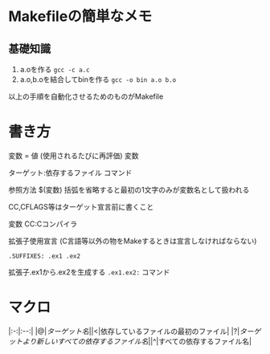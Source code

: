 # Makefileの簡単なメモ

<!-- TODO:見やすくする -->

## 基礎知識

1. a.oを作る `gcc -c a.c`
2. a.o,b.oを結合してbinを作る `gcc -o bin a.o b.o`

以上の手順を自動化させるためのものがMakefile

# 書き方
 変数 = 値 (使用されるたびに再評価)
 変数

 ターゲット:依存するファイル
 コマンド


参照方法 $(変数)
括弧を省略すると最初の1文字のみが変数名として扱われる

 CC,CFLAGS等はターゲット宣言前に書くこと

 変数
 CC:Cコンパイラ


 拡張子使用宣言
(C言語等以外の物をMakeするときは宣言しなければならない)

 `.SUFFIXES: .ex1 .ex2`

 拡張子.ex1から.ex2を生成する
 `.ex1.ex2:`
 コマンド

# マクロ
|:-:|:--:|
|$@|ターゲット名|
|$<|依存しているファイルの最初のファイル|
|$?|ターゲットより新しいすべての依存するファイル名|
|$^|すべての依存するファイル名|
